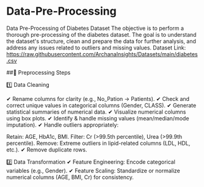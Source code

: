 # Data-Pre-Processing
Data Pre-Processing of Diabetes Dataset
The objective is to perform a thorough pre-processing of the diabetes dataset. The goal is to
understand the dataset's structure, clean and prepare the data for further analysis, and address
any issues related to outliers and missing values.
Dataset Link:
https://raw.githubusercontent.com/ArchanaInsights/Datasets/main/diabetes.csv

##🔧 Preprocessing Steps 

1️⃣ Data Cleaning 

✔ Rename columns for clarity (e.g., No_Pation → Patients).
✔ Check and correct unique values in categorical columns (Gender, CLASS).
✔ Generate statistical summaries of numerical data.
✔ Visualize numerical columns using box plots.
✔ Identify & handle missing values (mean/median/mode imputation).
✔ Handle outliers appropriately:

Retain: AGE, HbA1c, BMI.
Filter: Cr (>99.5th percentile), Urea (>99.9th percentile).
Remove: Extreme outliers in lipid-related columns (LDL, HDL, etc.).
✔ Remove duplicate rows.

2️⃣ Data Transformation
✔ Feature Engineering: Encode categorical variables (e.g., Gender).
✔ Feature Scaling: Standardize or normalize numerical columns (AGE, BMI, Cr) for consistency.
